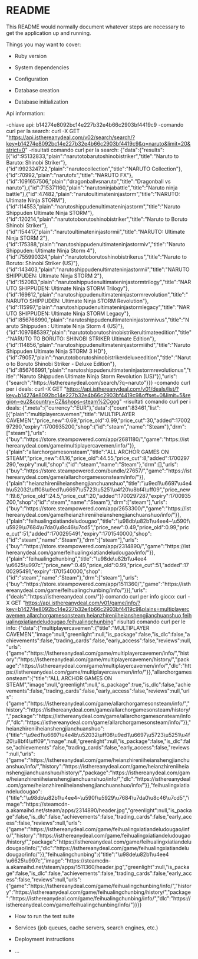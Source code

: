 # README

This README would normally document whatever steps are necessary to get the
application up and running.

Things you may want to cover:

* Ruby version

* System dependencies

* Configuration

* Database creation

* Database initialization


Api information: 

-chiave api:
    b14274e8092bc14e227b32e4b66c2903bf4419c9
-comando curl per la search:
    curl -X GET "https://api.isthereanydeal.com/v02/search/search/?key=b14274e8092bc14e227b32e4b66c2903bf4419c9&q=naruto&limit=20&strict=0"
-risultati comando curl per la search:
    {"data":{"results":[{"id":95132833,"plain":"narutotobarutoshinobistriker","title":"Naruto to Baruto: Shinobi Striker"},{"id":992324722,"plain":"narutocollection","title":"NARUTO Collection"},{"id":70992,"plain":"narutofx","title":"NARUTO FX"},{"id":1091657506,"plain":"dragonballvsnaruto","title":"Dragonball vs naruto"},{"id":715371160,"plain":"narutoninjabattle","title":"Naruto ninja battle"},{"id":47482,"plain":"narutoultimateninjastorm","title":"NARUTO: Ultimate Ninja STORM"},{"id":114553,"plain":"narutoshippudenultimateninjastorm","title":"Naruto Shippuden Ultimate Ninja STORM"},{"id":120214,"plain":"narutotoborutoshinobistriker","title":"Naruto to Boruto Shinobi Striker"},{"id":154417,"plain":"narutoultimateninjastormii","title":"NARUTO: Ultimate Ninja STORM 2"},{"id":175388,"plain":"narutoshippudenultimateninjastormiv","title":"Naruto Shippuden: Ultimate Ninja Storm 4"},{"id":755990324,"plain":"narutotoborutoshinobistrikerus","title":"Naruto to Boruto: Shinobi Striker (US)"},{"id":143403,"plain":"narutoshippudenultimateninjastormii","title":"NARUTO SHIPPUDEN: Ultimate Ninja STORM 2"},{"id":152083,"plain":"narutoshippudenultimateninjastormtrilogy","title":"NARUTO SHIPPUDEN: Ultimate Ninja STORM Trilogy"},{"id":169612,"plain":"narutoshippudenultimateninjastormrevolution","title":"NARUTO SHIPPUDEN: Ultimate Ninja STORM Revolution"},{"id":115997,"plain":"narutoshippudenultimateninjastormlegacy","title":"NARUTO SHIPPUDEN: Ultimate Ninja STORM Legacy"},{"id":856766990,"plain":"narutoshippudenultimateninjastormivus","title":"Naruto Shippuden : Ultimate Ninja Storm 4 (US)"},{"id":1097685397,"plain":"narutotoborutoshinobistrikerultimateedition","title":"NARUTO TO BORUTO: SHINOBI STRIKER Ultimate Edition"},{"id":114856,"plain":"narutoshippudenultimateninjastormiiihd","title":"Naruto Shippuden Ultimate Ninja STORM 3 HD"},{"id":79057,"plain":"narutotoborutoshinobistrikerdeluxeedition","title":"Naruto to Boruto Shinobi Striker - Deluxe Edition"},{"id":856766991,"plain":"narutoshippudenultimateninjastormrevolutionus","title":"Naruto Shippuden Ultimate Ninja Storm Revolution (US)"}],"urls":{"search":"https:\/\/isthereanydeal.com\/search\/?q=naruto"}}}
-comando curl per i deals:
    curl -X GET "https://api.isthereanydeal.com/v01/deals/list/?key=b14274e8092bc14e227b32e4b66c2903bf4419c9&offset=0&limit=5&region=eu2&country=CZ&shops=steam%2Cgog"
-risultati comando curl per i deals:
    {".meta":{"currency":"EUR"},"data":{"count":83461,"list":[{"plain":"multiplayercavemen","title":"MULTIPLAYER CAVEMEN","price_new":0.69,"price_old":0.99,"price_cut":30,"added":1700297290,"expiry":1700935200,"shop":{"id":"steam","name":"Steam"},"drm":["steam"],"urls":{"buy":"https:\/\/store.steampowered.com\/app\/2681180\/","game":"https:\/\/isthereanydeal.com\/game\/multiplayercavemen\/info\/"}},{"plain":"allarchorgamesonsteam","title":"ALL ARCHOR GAMES ON STEAM","price_new":41.16,"price_old":44.55,"price_cut":8,"added":1700297290,"expiry":null,"shop":{"id":"steam","name":"Steam"},"drm":[],"urls":{"buy":"https:\/\/store.steampowered.com\/bundle\/27657\/","game":"https:\/\/isthereanydeal.com\/game\/allarchorgamesonsteam\/info\/"}},{"plain":"heianzhireniiheianshengjianchuanshuo","title":"\u9ed1\u6697\u4e4b\u52032\uff08\u9ed1\u6697\u5723\u5251\u4f20\u8bf4\uff09","price_new":19.6,"price_old":24.5,"price_cut":20,"added":1700297287,"expiry":1700935200,"shop":{"id":"steam","name":"Steam"},"drm":["steam"],"urls":{"buy":"https:\/\/store.steampowered.com\/app\/2653300\/","game":"https:\/\/isthereanydeal.com\/game\/heianzhireniiheianshengjianchuanshuo\/info\/"}},{"plain":"feihualingxiatiandeludougao","title":"\u98db\u82b1\u4ee4~\u590f\u5929\u7684\u7da0\u8c46\u7cd5","price_new":0.49,"price_old":0.99,"price_cut":51,"added":1700295491,"expiry":1701540000,"shop":{"id":"steam","name":"Steam"},"drm":["steam"],"urls":{"buy":"https:\/\/store.steampowered.com\/app\/2314890\/","game":"https:\/\/isthereanydeal.com\/game\/feihualingxiatiandeludougao\/info\/"}},{"plain":"feihualingchunbing","title":"\u98de\u82b1\u4ee4 \u6625\u997c","price_new":0.49,"price_old":0.99,"price_cut":51,"added":1700295491,"expiry":1701540000,"shop":{"id":"steam","name":"Steam"},"drm":["steam"],"urls":{"buy":"https:\/\/store.steampowered.com\/app\/1511360\/","game":"https:\/\/isthereanydeal.com\/game\/feihualingchunbing\/info\/"}}],"urls":{"deals":"https:\/\/isthereanydeal.com\/"}}
comando curl per info gioco:
     curl -X GET "https://api.isthereanydeal.com/v01/game/info/?key=b14274e8092bc14e227b32e4b66c2903bf4419c9&plains=multiplayercavemen,allarchorgamesonsteam,heianzhireniiheianshengjianchuanshuo,feihualingxiatiandeludougao,feihualingchunbing"
risultati comando curl per le info:
     {"data":{"multiplayercavemen":{"title":"MULTIPLAYER CAVEMEN","image":null,"greenlight":null,"is_package":false,"is_dlc":false,"achievements":false,"trading_cards":false,"early_access":false,"reviews":null,"urls":{"game":"https:\/\/isthereanydeal.com\/game\/multiplayercavemen\/info\/","history":"https:\/\/isthereanydeal.com\/game\/multiplayercavemen\/history\/","package":"https:\/\/isthereanydeal.com\/game\/multiplayercavemen\/info\/","dlc":"https:\/\/isthereanydeal.com\/game\/multiplayercavemen\/info\/"}},"allarchorgamesonsteam":{"title":"ALL ARCHOR GAMES ON STEAM","image":null,"greenlight":null,"is_package":true,"is_dlc":false,"achievements":false,"trading_cards":false,"early_access":false,"reviews":null,"urls":{"game":"https:\/\/isthereanydeal.com\/game\/allarchorgamesonsteam\/info\/","history":"https:\/\/isthereanydeal.com\/game\/allarchorgamesonsteam\/history\/","package":"https:\/\/isthereanydeal.com\/game\/allarchorgamesonsteam\/info\/","dlc":"https:\/\/isthereanydeal.com\/game\/allarchorgamesonsteam\/info\/"}},"heianzhireniiheianshengjianchuanshuo":{"title":"\u9ed1\u6697\u4e4b\u52032\uff08\u9ed1\u6697\u5723\u5251\u4f20\u8bf4\uff09","image":null,"greenlight":null,"is_package":false,"is_dlc":false,"achievements":false,"trading_cards":false,"early_access":false,"reviews":null,"urls":{"game":"https:\/\/isthereanydeal.com\/game\/heianzhireniiheianshengjianchuanshuo\/info\/","history":"https:\/\/isthereanydeal.com\/game\/heianzhireniiheianshengjianchuanshuo\/history\/","package":"https:\/\/isthereanydeal.com\/game\/heianzhireniiheianshengjianchuanshuo\/info\/","dlc":"https:\/\/isthereanydeal.com\/game\/heianzhireniiheianshengjianchuanshuo\/info\/"}},"feihualingxiatiandeludougao":{"title":"\u98db\u82b1\u4ee4~\u590f\u5929\u7684\u7da0\u8c46\u7cd5","image":"https:\/\/steamcdn-a.akamaihd.net\/steam\/apps\/2314890\/header.jpg","greenlight":null,"is_package":false,"is_dlc":false,"achievements":false,"trading_cards":false,"early_access":false,"reviews":null,"urls":{"game":"https:\/\/isthereanydeal.com\/game\/feihualingxiatiandeludougao\/info\/","history":"https:\/\/isthereanydeal.com\/game\/feihualingxiatiandeludougao\/history\/","package":"https:\/\/isthereanydeal.com\/game\/feihualingxiatiandeludougao\/info\/","dlc":"https:\/\/isthereanydeal.com\/game\/feihualingxiatiandeludougao\/info\/"}},"feihualingchunbing":{"title":"\u98de\u82b1\u4ee4 \u6625\u997c","image":"https:\/\/steamcdn-a.akamaihd.net\/steam\/apps\/1511360\/header.jpg","greenlight":null,"is_package":false,"is_dlc":false,"achievements":false,"trading_cards":false,"early_access":false,"reviews":null,"urls":{"game":"https:\/\/isthereanydeal.com\/game\/feihualingchunbing\/info\/","history":"https:\/\/isthereanydeal.com\/game\/feihualingchunbing\/history\/","package":"https:\/\/isthereanydeal.com\/game\/feihualingchunbing\/info\/","dlc":"https:\/\/isthereanydeal.com\/game\/feihualingchunbing\/info\/"}}}}


* How to run the test suite

* Services (job queues, cache servers, search engines, etc.)

* Deployment instructions

* ...
